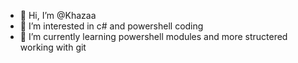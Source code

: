 - 👋 Hi, I’m @Khazaa
- 👀 I’m interested in c# and powershell coding
- 🌱 I’m currently learning powershell modules and more structered working with git


<!---
Khazaa/Khazaa is a ✨ special ✨ repository because its `README.md` (this file) appears on your GitHub profile.
You can click the Preview link to take a look at your changes.
--->
